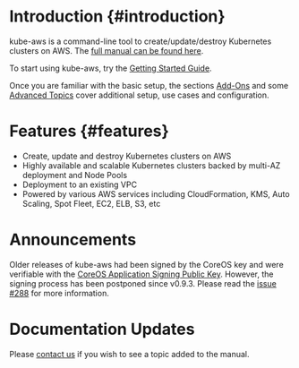# Introduction {#introduction}

kube-aws is a command-line tool to create/update/destroy Kubernetes clusters on AWS. The [full manual can be found here](https://kube-aws.gitbooks.io/manual/).

To start using kube-aws, try the [Getting Started Guide](getting-started/README.md).

Once you are familiar with the basic setup, the sections [Add-Ons](add-ons/README.md) and some [Advanced Topics](advanced-topics/README.md) cover additional setup, use cases and configuration.

# Features {#features}

* Create, update and destroy Kubernetes clusters on AWS
* Highly available and scalable Kubernetes clusters backed by multi-AZ deployment and Node Pools
* Deployment to an existing VPC
* Powered by various AWS services including CloudFormation, KMS, Auto Scaling, Spot Fleet, EC2, ELB, S3, etc

# Announcements

Older releases of kube-aws had been signed by the CoreOS key and were verifiable with the [CoreOS Application Signing Public Key](https://coreos.com/security/app-signing-key/). However, the signing process has been postponed since v0.9.3. Please read the [issue \#288](https://github.com/kubernetes-incubator/kube-aws/issues/288) for more information.

# Documentation Updates

Please [contact us](getting-in-touch.md) if you wish to see a topic added to the manual.